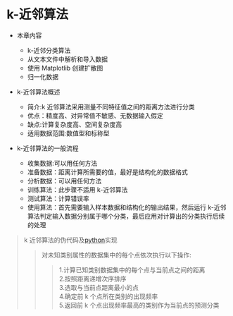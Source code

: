 # k-近邻算法

- 本章内容</br>

  - k-近邻分类算法</br>
  - 从文本文件中解析和导入数据</br>
  - 使用 Matplotlib 创建扩散图</br>
  - 归一化数据

- k-近邻算法概述

  - 简介:k 近邻算法采用测量不同特征值之间的距离方法进行分类</br>
  - 优点：精度高、对异常值不敏感、无数据输入假定
  - 缺点:计算复杂度高、空间复杂度高
  - 适用数据范围:数值型和标称型

- k-近邻算法的一般流程
  - 收集数据:可以用任何方法
  - 准备数据：距离计算所需要的值，最好是结构化的数据格式
  - 分析数据：可以用任何方法
  - 训练算法：此步骤不适用 k-近邻算法
  - 测试算法：计算错误率
  - 使用算法：首先需要输入样本数据和结构化的输出结果，然后运行 k-近邻算法判定输入数据分别属于哪个分类，最后应用对计算出的分类执行后续的处理

> k 近邻算法的伪代码及[python](https://github.com/huangzijian888/knowledge/blob/master/%E6%9C%BA%E5%99%A8%E5%AD%A6%E4%B9%A0%E5%AE%9E%E6%88%98/src/kNN.py)实现
>
> > 对未知类别属性的数据集中的每个点依次执行以下操作:
> >
> > > 1.计算已知类别数据集中的每个点与当前点之间的距离
> > > </br>2.按照距离递增次序排序
> > > </br>3.选取与当前点距离最小的点
> > > </br>4.确定前 k 个点所在类别的出现频率
> > > </br>5.返回前 k 个点出现频率最高的类别作为当前点的预测分类
